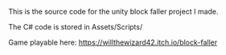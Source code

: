 This is the source code for the unity block faller project I made.

The C# code is stored in Assets/Scripts/

Game playable here: https://willthewizard42.itch.io/block-faller
